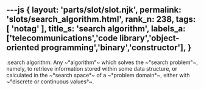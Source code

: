 ---js
{
  layout: 'parts/slot/slot.njk',
  permalink: 'slots/search_algorithm.html',
  rank_n: 238,
  tags: [ 'notag' ],
  title_s: 'search algorithm',
  labels_a: ['telecommunications','code library','object-oriented programming','binary','constructor'],
}
---
:search algorithm:
Any ~°algorithm°~ which solves the ~°search problem°~, namely, to retrieve information stored within some data structure, or calculated in the ~°search space°~ of a ~°problem domain°~, either with ~°discrete or continuous values°~.
